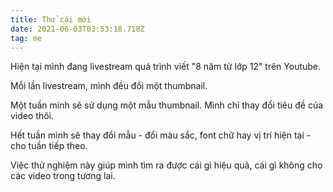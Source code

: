```yaml
---
title: Thử cái mới
date: 2021-06-03T03:53:18.718Z
tag: me
---
```

Hiện tại mình đang livestream quá trình viết "8 năm từ lớp 12" trên Youtube. 

Mỗi lần livestream, mình đều đổi một thumbnail.

Một tuần mình sẽ sử dụng một mẫu thumbnail. Mình chỉ thay đổi tiêu đề của video thôi.

Hết tuần mình sẽ thay đổi mẫu - đổi màu sắc, font chữ hay vị trí hiện tại - cho tuần tiếp theo.

Việc thử nghiệm này giúp mình tìm ra được cái gì hiệu quả, cái gì không cho các video trong tương lai.